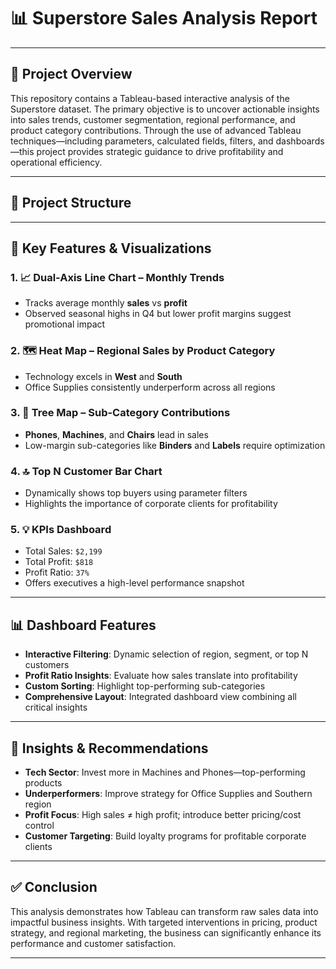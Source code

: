 # 📊 Superstore Sales Analysis Report
---

## 📌 Project Overview

This repository contains a Tableau-based interactive analysis of the Superstore dataset. The primary objective is to uncover actionable insights into sales trends, customer segmentation, regional performance, and product category contributions. Through the use of advanced Tableau techniques—including parameters, calculated fields, filters, and dashboards—this project provides strategic guidance to drive profitability and operational efficiency.

---

## 📂 Project Structure


---

## 🧠 Key Features & Visualizations

### 1. 📈 Dual-Axis Line Chart – Monthly Trends
- Tracks average monthly **sales** vs **profit**
- Observed seasonal highs in Q4 but lower profit margins suggest promotional impact

### 2. 🗺️ Heat Map – Regional Sales by Product Category
- Technology excels in **West** and **South**
- Office Supplies consistently underperform across all regions

### 3. 🧩 Tree Map – Sub-Category Contributions
- **Phones**, **Machines**, and **Chairs** lead in sales
- Low-margin sub-categories like **Binders** and **Labels** require optimization

### 4. 🔝 Top N Customer Bar Chart
- Dynamically shows top buyers using parameter filters
- Highlights the importance of corporate clients for profitability

### 5. 💡 KPIs Dashboard
- Total Sales: `$2,199`
- Total Profit: `$818`
- Profit Ratio: `37%`
- Offers executives a high-level performance snapshot

---

## 📊 Dashboard Features

- **Interactive Filtering**: Dynamic selection of region, segment, or top N customers
- **Profit Ratio Insights**: Evaluate how sales translate into profitability
- **Custom Sorting**: Highlight top-performing sub-categories
- **Comprehensive Layout**: Integrated dashboard view combining all critical insights

---

## 📝 Insights & Recommendations

- **Tech Sector**: Invest more in Machines and Phones—top-performing products
- **Underperformers**: Improve strategy for Office Supplies and Southern region
- **Profit Focus**: High sales ≠ high profit; introduce better pricing/cost control
- **Customer Targeting**: Build loyalty programs for profitable corporate clients

---

## ✅ Conclusion

This analysis demonstrates how Tableau can transform raw sales data into impactful business insights. With targeted interventions in pricing, product strategy, and regional marketing, the business can significantly enhance its performance and customer satisfaction.

---

